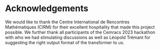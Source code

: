 # Acknowledgements 

We would like to thank the Centre International de Rencontres Mathématiques (CIRM) for their excellent hospitality that made this project possible. We further thank all participants of the Cemracs 2023 hackathon with who we had stimulating discussions as well as Léopold Trémant for suggesting the right output format of the transformer to us. 